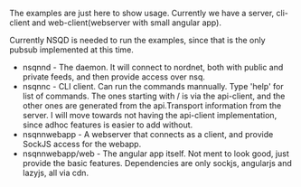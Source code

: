 The examples are just here to show usage.
Currently we have a server, cli-client and web-client(webserver with small angular app).

Currently NSQD is needed to run the examples, since that is the only pubsub implemented at this time.

* nsqnnd - The daemon. It will connect to nordnet, both with public and private feeds, and then provide access over nsq.
* nsqnnc - CLI client. Can run the commands mannually. Type 'help' for list of commands. The ones starting with / is via the api-client, and the other ones are generated from the api.Transport information from the server.  I will move towards not having the api-client implementation, since adhoc features is easier to add without.
* nsqnnwebapp - A webserver that connects as a client, and provide SockJS access for the webapp.
* nsqnnwebapp/web - The angular app itself. Not ment to look good, just provide the basic features. Dependencies are only sockjs, angularjs and lazyjs, all via cdn.


